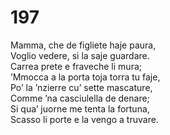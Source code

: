 # 197
  
Mamma, che de figliete haje paura,  
Voglio vedere, si la saje guardare.  
Carrea prete e fraveche li mura;  
’Mmocca a la porta toja torra tu faje,  
Po’ la ’nzierre cu’ sette mascature,  
Comme ’na casciulella de denare;  
Si qua’ juorne me tenta la fortuna,  
Scasso li porte e la vengo a truvare.
